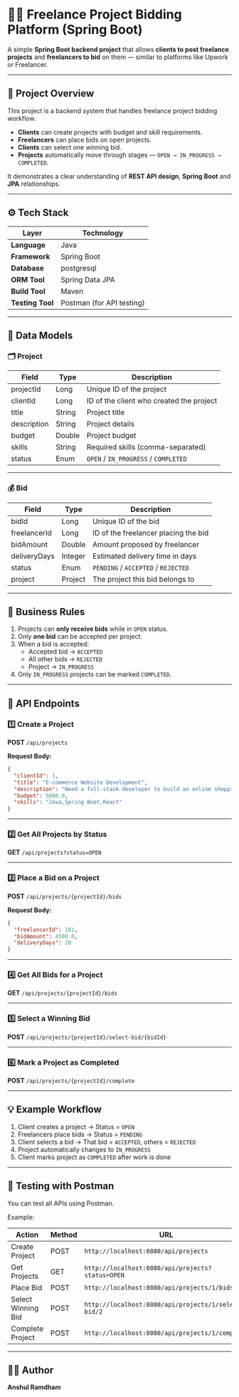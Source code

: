 # 🧑‍💻 Freelance Project Bidding Platform (Spring Boot)

A simple **Spring Boot backend project** that allows **clients to post freelance projects** and **freelancers to bid** on them — similar to platforms like Upwork or Freelancer.

---

## 📘 Project Overview

This project is a backend system that handles freelance project bidding workflow.

- **Clients** can create projects with budget and skill requirements.
- **Freelancers** can place bids on open projects.
- **Clients** can select one winning bid.
- **Projects** automatically move through stages — `OPEN → IN_PROGRESS → COMPLETED`.

It demonstrates a clear understanding of **REST API design**, **Spring Boot** and **JPA** relationships.

---

## ⚙️ Tech Stack

| Layer | Technology |
|--------|-------------|
| **Language** | Java |
| **Framework** | Spring Boot |
| **Database** | postgresql |
| **ORM Tool** | Spring Data JPA |
| **Build Tool** | Maven |
| **Testing Tool** | Postman (for API testing) |

---

## 🧱 Data Models

### 🗂️ Project
| Field | Type | Description |
|--------|------|-------------|
| projectId | Long | Unique ID of the project |
| clientId | Long | ID of the client who created the project |
| title | String | Project title |
| description | String | Project details |
| budget | Double | Project budget |
| skills | String | Required skills (comma-separated) |
| status | Enum | `OPEN` / `IN_PROGRESS` / `COMPLETED` |

---

### 💰 Bid
| Field | Type | Description |
|--------|------|-------------|
| bidId | Long | Unique ID of the bid |
| freelancerId | Long | ID of the freelancer placing the bid |
| bidAmount | Double | Amount proposed by freelancer |
| deliveryDays | Integer | Estimated delivery time in days |
| status | Enum | `PENDING` / `ACCEPTED` / `REJECTED` |
| project | Project | The project this bid belongs to |

---

## 🧠 Business Rules

1. Projects can **only receive bids** while in `OPEN` status.  
2. Only **one bid** can be accepted per project.  
3. When a bid is accepted:
   - Accepted bid → `ACCEPTED`
   - All other bids → `REJECTED`
   - Project → `IN_PROGRESS`
4. Only `IN_PROGRESS` projects can be marked `COMPLETED`.

---

## 🚀 API Endpoints

### 1️⃣ Create a Project
**POST** `/api/projects`

**Request Body:**
```json
{
  "clientId": 1,
  "title": "E-commerce Website Development",
  "description": "Need a full-stack developer to build an online shopping site.",
  "budget": 5000.0,
  "skills": "Java,Spring Boot,React"
}
````

---

### 2️⃣ Get All Projects by Status

**GET** `/api/projects?status=OPEN`

---

### 3️⃣ Place a Bid on a Project

**POST** `/api/projects/{projectId}/bids`

**Request Body:**

```json
{
  "freelancerId": 101,
  "bidAmount": 4500.0,
  "deliveryDays": 20
}
```

---

### 4️⃣ Get All Bids for a Project

**GET** `/api/projects/{projectId}/bids`

---

### 5️⃣ Select a Winning Bid

**POST** `/api/projects/{projectId}/select-bid/{bidId}`

---

### 6️⃣ Mark a Project as Completed

**POST** `/api/projects/{projectId}/complete`

---

## 💡 Example Workflow

1. Client creates a project → Status = `OPEN`
2. Freelancers place bids → Status = `PENDING`
3. Client selects a bid → That bid = `ACCEPTED`, others = `REJECTED`
4. Project automatically changes to `IN_PROGRESS`
5. Client marks project as `COMPLETED` after work is done

---

## 🧪 Testing with Postman

You can test all APIs using Postman.

Example:

| Action             | Method | URL                                                 |
| ------------------ | ------ | --------------------------------------------------- |
| Create Project     | POST   | `http://localhost:8080/api/projects`                |
| Get Projects       | GET    | `http://localhost:8080/api/projects?status=OPEN`    |
| Place Bid          | POST   | `http://localhost:8080/api/projects/1/bids`         |
| Select Winning Bid | POST   | `http://localhost:8080/api/projects/1/select-bid/2` |
| Complete Project   | POST   | `http://localhost:8080/api/projects/1/complete`     |

---

## 👨‍💻 Author

**Anshul Ramdham**
